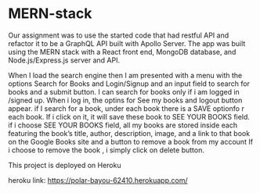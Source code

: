 # MERN-stack

Our assignment was to use the started code that had restful API and refactor it to be a GraphQL API built with Apollo Server. The app was built using the MERN stack with a React front end, MongoDB database, and Node.js/Express.js server and API. 

When I load the search engine then I am presented with a menu with the options Search for Books and Login/Signup and an input field to search for books and a submit button. I can search for books only if i am logged in /signed up. 
When i log in, the optins for See my books and logout button appear. if I search for a book, under each book there is a SAVE optionfo r each book. If i click on it, it will save these book to SEE YOUR BOOKS field. 
if i choose SEE YOUR BOOKS  field, all my books are stored inside each featuring the book’s title, author, description, image, and a link to that book on the Google Books site and a button to remove a book from my account
If i choose to remove the book , i simply click on delete button. 


This project is deployed on Heroku

heroku link: https://polar-bayou-62410.herokuapp.com/

